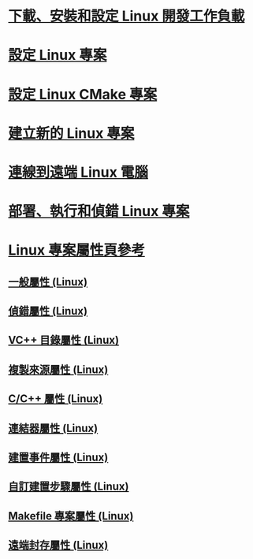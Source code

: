 # [下載、安裝和設定 Linux 開發工作負載](download-install-and-setup-the-linux-development-workload.md)
# [設定 Linux 專案](configure-a-linux-project.md)
# [設定 Linux CMake 專案](cmake-linux-project.md)
# [建立新的 Linux 專案](create-a-new-linux-project.md)
# [連線到遠端 Linux 電腦](connect-to-your-remote-linux-computer.md)
# [部署、執行和偵錯 Linux 專案](deploy-run-and-debug-your-linux-project.md)
# [Linux 專案屬性頁參考](prop-pages-linux.md)
## [一般屬性 (Linux)](prop-pages/general-linux.md)
## [偵錯屬性 (Linux)](prop-pages/debugging-linux.md)
## [VC++ 目錄屬性 (Linux)](prop-pages/directories-linux.md)
## [複製來源屬性 (Linux)](prop-pages/copy-sources-project.md)
## [C/C++ 屬性 (Linux)](prop-pages/c-cpp-linux.md)
## [連結器屬性 (Linux)](prop-pages/linker-linux.md)
## [建置事件屬性 (Linux)](prop-pages/build-events-linux.md)
## [自訂建置步驟屬性 (Linux)](prop-pages/custom-build-step-linux.md)
## [Makefile 專案屬性 (Linux)](prop-pages/makefile-linux.md)
## [遠端封存屬性 (Linux)](prop-pages/remote-ar-linux.md)